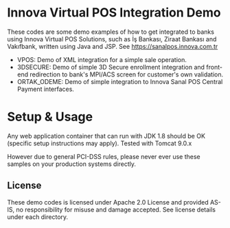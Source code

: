 # Innova Virtual POS Integration Demo

These codes are some demo examples of how to get integrated to banks using Innova Virtual POS Solutions, such as İş Bankası, Ziraat Bankası and Vakıfbank, written using Java and JSP.
See https://sanalpos.innova.com.tr

* VPOS: Demo of XML integration for a simple sale operation.
* 3DSECURE: Demo of simple 3D Secure enrollment integration and front-end redirection to bank's MPI/ACS screen for customer's own validation.
* ORTAK_ODEME: Demo of simple integration to Innova Sanal POS Central Payment interfaces.

# Setup & Usage

Any web application container that can run with JDK 1.8 should be OK (specific setup instructions may apply). Tested with Tomcat 9.0.x

However due to general PCI-DSS rules, please never ever use these samples on your production systems directly.

## License
These demo codes is licensed under Apache 2.0 License and provided AS-IS, no responsibility for misuse and damage accepted. See license details under each directory.


